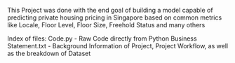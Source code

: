 This Project was done with the end goal of building a model capable of predicting private housing pricing in Singapore based on common metrics like Locale, Floor Level, Floor Size, Freehold Status and many others

Index of files:
  Code.py - Raw Code directly from Python 
  Business Statement.txt - Background Information of Project, Project Workflow, as well as the breakdown of Dataset
  
  
